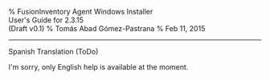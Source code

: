 % FusionInventory Agent Windows Installer\
  User's Guide for 2.3.15\
  (Draft v0.1)
% Tomás Abad Gómez-Pastrana
% Feb 11, 2015

----------

Spanish Translation (ToDo)

I'm sorry, only English help is available at the moment.
